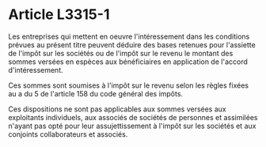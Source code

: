 # Article L3315-1

Les entreprises qui mettent en oeuvre l'intéressement dans les conditions prévues au présent titre peuvent déduire des bases retenues pour l'assiette de l'impôt sur les sociétés ou de l'impôt sur le revenu le montant des sommes versées en espèces aux bénéficiaires en application de l'accord d'intéressement.

Ces sommes sont soumises à l'impôt sur le revenu selon les règles fixées au a du 5 de l'article 158 du code général des impôts.

Ces dispositions ne sont pas applicables aux sommes versées aux exploitants individuels, aux associés de sociétés de personnes et assimilées n'ayant pas opté pour leur assujettissement à l'impôt sur les sociétés et aux conjoints collaborateurs et associés.